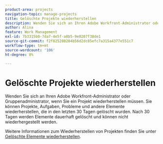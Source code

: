 ```yaml
---
product-area: projects
navigation-topic: manage-projects
title: Gelöschte Projekte wiederherstellen
description: Wenden Sie sich an Ihren Adobe Workfront-Administrator oder Gruppenadministrator, wenn Sie ein Projekt wiederherstellen müssen. Sie können Projekte, Aufgaben, Probleme und andere Elemente wiederherstellen, die in den letzten 30 Tagen gelöscht wurden. Nach 30 Tagen werden Elemente dauerhaft gelöscht und können nicht wiederhergestellt werden.
author: Alina
feature: Work Management
exl-id: 7b3315b0-7da7-4e5f-a8b5-9e0207f38de1
source-git-commit: f2f825280204b56d2dc85efc7a315a4377e551c7
workflow-type: tm+mt
source-wordcount: '106'
ht-degree: 0%

---
```


# Gelöschte Projekte wiederherstellen

Wenden Sie sich an Ihren Adobe Workfront-Administrator oder Gruppenadministrator, wenn Sie ein Projekt wiederherstellen müssen. Sie können Projekte, Aufgaben, Probleme und andere Elemente wiederherstellen, die in den letzten 30 Tagen gelöscht wurden. Nach 30 Tagen werden Elemente dauerhaft gelöscht und können nicht wiederhergestellt werden.

Weitere Informationen zum Wiederherstellen von Projekten finden Sie unter [Gelöschte Elemente wiederherstellen](../../../administration-and-setup/manage-workfront/manage-deleted-items/restore-deleted-items.md).
